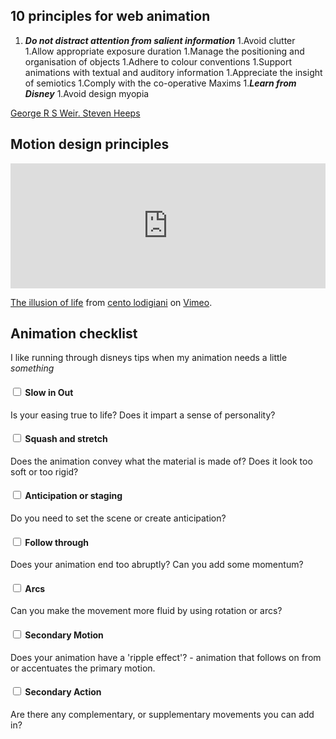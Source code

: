 
## 10 principles for web animation 

1. _**Do not distract attention from salient information**_
1.Avoid clutter
1.Allow appropriate exposure duration
1.Manage the positioning and organisation of objects
1.Adhere to colour conventions
1.Support animations with textual and auditory information
1.Appreciate the insight of semiotics
1.Comply with the co-operative Maxims
1._**Learn from Disney**_
1.Avoid design myopia

[George R S Weir. Steven Heeps](https://www.researchgate.net/publication/228600214_Getting_the_message_across_ten_principles_for_web_animation)


## Motion design principles

<div style="padding:39.69% 0 0 0;position:relative;"><iframe src="https://player.vimeo.com/video/93206523" style="position:absolute;top:0;left:0;width:100%;height:100%;" frameborder="0" allow="autoplay; fullscreen" allowfullscreen></iframe></div><script src="https://player.vimeo.com/api/player.js"></script>
<p><a href="https://vimeo.com/93206523">The illusion of life</a> from <a href="https://vimeo.com/centodesign">cento lodigiani</a> on <a href="https://vimeo.com">Vimeo</a>.</p>

## Animation checklist
I like running through disneys tips when my animation needs a little _something_


#### <input type="checkbox"> Slow in Out  <!-- {docsify-ignore} -->
Is your easing true to life? Does it impart a sense of personality? 

#### <input type="checkbox"> Squash and stretch  <!-- {docsify-ignore} -->
Does the animation convey what the material is made of? Does it look too soft or too rigid?

#### <input type="checkbox"> Anticipation or staging  <!-- {docsify-ignore} -->
Do you need to set the scene or create anticipation?

#### <input type="checkbox"> Follow through  <!-- {docsify-ignore} -->
Does your animation end too abruptly? Can you add some momentum?

#### <input type="checkbox"> Arcs <!-- {docsify-ignore} -->
Can you make the movement more fluid by using rotation or arcs?

#### <input type="checkbox"> Secondary Motion  <!-- {docsify-ignore} -->
Does your animation have a 'ripple effect'? - animation that follows on from or accentuates the primary motion.

#### <input type="checkbox"> Secondary Action  <!-- {docsify-ignore} -->
Are there any complementary, or supplementary movements you can add in?